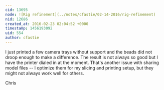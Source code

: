 ```yaml
---
cid: 13695
node: ![Rig refinement](../notes/cfastie/02-14-2016/rig-refinement)
nid: 12686
created_at: 2016-02-23 02:04:52 +0000
timestamp: 1456193092
uid: 554
author: cfastie
---
```


I just printed a few camera trays without support and the beads did not droop enough to make a difference. The result is not always so good but I have the printer dialed in at the moment. That's another issue with sharing model files -- I optimize them for my slicing and printing setup, but they might not always work well for others.

Chris